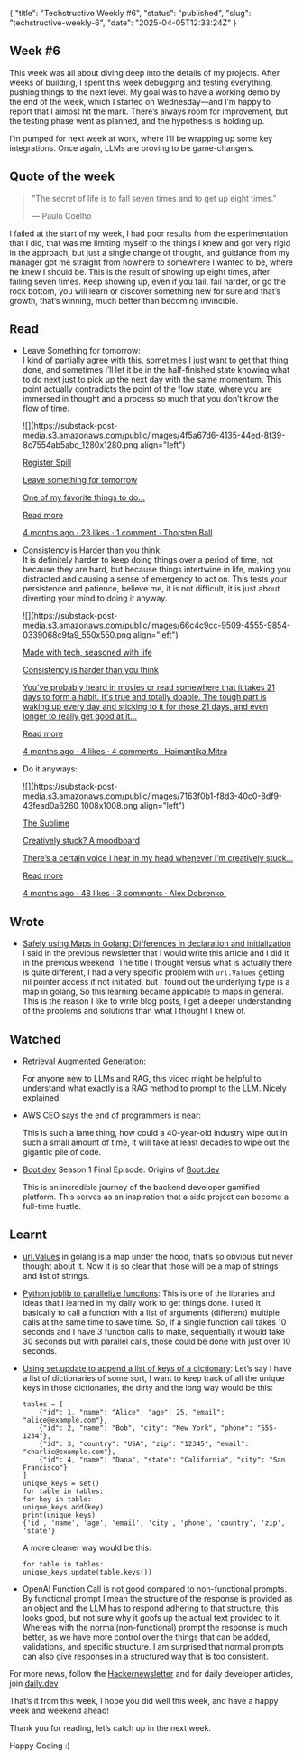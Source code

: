 {
  "title": "Techstructive Weekly #6",
  "status": "published",
  "slug": "techstructive-weekly-6",
  "date": "2025-04-05T12:33:24Z"
}

<h2>Week #6</h2>
<p>This week was all about diving deep into the details of my projects. After weeks of building, I spent this week debugging and testing everything, pushing things to the next level. My goal was to have a working demo by the end of the week, which I started on Wednesday—and I’m happy to report that I almost hit the mark. There’s always room for improvement, but the testing phase went as planned, and the hypothesis is holding up.</p>
<p>I’m pumped for next week at work, where I’ll be wrapping up some key integrations. Once again, LLMs are proving to be game-changers.</p>
<h2>Quote of the week</h2>
<blockquote>
<p>&quot;The secret of life is to fall seven times and to get up eight times.&quot;</p>
<p>— Paulo Coelho</p>
</blockquote>
<p>I failed at the start of my week, I had poor results from the experimentation that I did, that was me limiting myself to the things I knew and got very rigid in the approach, but just a single change of thought, and guidance from my manager got me straight from nowhere to somewhere I wanted to be, where he knew I should be. This is the result of showing up eight times, after failing seven times. Keep showing up, even if you fail, fail harder, or go the rock bottom, you will learn or discover something new for sure and that’s growth, that’s winning, much better than becoming invincible.</p>
<h2>Read</h2>
<ul>
<li>
<p>Leave Something for tomorrow:<br>
I kind of partially agree with this, sometimes I just want to get that thing done, and sometimes I’ll let it be in the half-finished state knowing what to do next just to pick up the next day with the same momentum. This point actually contradicts the point of the flow state, where you are immersed in thought and a process so much that you don’t know the flow of time.</p>
<p>![](https://substack-post-media.s3.amazonaws.com/public/images/4f5a67d6-4135-44ed-8f39-8c7554ab5abc_1280x1280.png align=&quot;left&quot;)</p>
<p><a href="https://registerspill.thorstenball.com/p/leave-something-for-tomorrow?utm_source=substack&amp;utm_campaign=post_embed&amp;utm_medium=web">Register Spill</a></p>
<p><a href="https://registerspill.thorstenball.com/p/leave-something-for-tomorrow?utm_source=substack&amp;utm_campaign=post_embed&amp;utm_medium=web">Leave something for tomorrow</a></p>
<p><a href="https://registerspill.thorstenball.com/p/leave-something-for-tomorrow?utm_source=substack&amp;utm_campaign=post_embed&amp;utm_medium=web">One of my favorite things to do…</a></p>
<p><a href="https://registerspill.thorstenball.com/p/leave-something-for-tomorrow?utm_source=substack&amp;utm_campaign=post_embed&amp;utm_medium=web">Read more</a></p>
<p><a href="https://registerspill.thorstenball.com/p/leave-something-for-tomorrow?utm_source=substack&amp;utm_campaign=post_embed&amp;utm_medium=web">4 months ago · 23 likes · 1 comment · Thorsten Ball</a></p>
</li>
<li>
<p>Consistency is Harder than you think:<br>
It is definitely harder to keep doing things over a period of time, not because they are hard, but because things intertwine in life, making you distracted and causing a sense of emergency to act on. This tests your persistence and patience, believe me, it is not difficult, it is just about diverting your mind to doing it anyway.</p>
<p>![](https://substack-post-media.s3.amazonaws.com/public/images/66c4c9cc-9509-4555-9854-0339068c9fa9_550x550.png align=&quot;left&quot;)</p>
<p><a href="https://newsletter.haimantika.com/p/consistency-is-harder-than-you-think?utm_source=substack&amp;utm_campaign=post_embed&amp;utm_medium=web">Made with tech, seasoned with life</a></p>
<p><a href="https://newsletter.haimantika.com/p/consistency-is-harder-than-you-think?utm_source=substack&amp;utm_campaign=post_embed&amp;utm_medium=web">Consistency is harder than you think</a></p>
<p><a href="https://newsletter.haimantika.com/p/consistency-is-harder-than-you-think?utm_source=substack&amp;utm_campaign=post_embed&amp;utm_medium=web">You've probably heard in movies or read somewhere that it takes 21 days to form a habit. It's true and totally doable. The tough part is waking up every day and sticking to it for those 21 days, and even longer to really get good at it…</a></p>
<p><a href="https://newsletter.haimantika.com/p/consistency-is-harder-than-you-think?utm_source=substack&amp;utm_campaign=post_embed&amp;utm_medium=web">Read more</a></p>
<p><a href="https://newsletter.haimantika.com/p/consistency-is-harder-than-you-think?utm_source=substack&amp;utm_campaign=post_embed&amp;utm_medium=web">4 months ago · 4 likes · 4 comments · Haimantika Mitra</a></p>
</li>
<li>
<p>Do it anyways:</p>
<p>![](https://substack-post-media.s3.amazonaws.com/public/images/7163f0b1-f8d3-40c0-8df9-43fead0a6260_1008x1008.png align=&quot;left&quot;)</p>
<p><a href="https://sublimeinternet.substack.com/p/creatively-stuck-a-moodboard?utm_source=substack&amp;utm_campaign=post_embed&amp;utm_medium=web">The Sublime</a></p>
<p><a href="https://sublimeinternet.substack.com/p/creatively-stuck-a-moodboard?utm_source=substack&amp;utm_campaign=post_embed&amp;utm_medium=web">Creatively stuck? A moodboard</a></p>
<p><a href="https://sublimeinternet.substack.com/p/creatively-stuck-a-moodboard?utm_source=substack&amp;utm_campaign=post_embed&amp;utm_medium=web">There’s a certain voice I hear in my head whenever I’m creatively stuck…</a></p>
<p><a href="https://sublimeinternet.substack.com/p/creatively-stuck-a-moodboard?utm_source=substack&amp;utm_campaign=post_embed&amp;utm_medium=web">Read more</a></p>
<p><a href="https://sublimeinternet.substack.com/p/creatively-stuck-a-moodboard?utm_source=substack&amp;utm_campaign=post_embed&amp;utm_medium=web">4 months ago · 48 likes · 3 comments · Alex Dobrenko`</a></p>
</li>
</ul>
<h2>Wrote</h2>
<ul>
<li><a href="https://www.meetgor.com/golang-safely-using-maps/">Safely using Maps in Golang: Differences in declaration and initialization</a><br>
I said in the previous newsletter that I would write this article and I did it in the previous weekend. The title I thought versus what is actually there is quite different, I had a very specific problem with <code>url.Values</code> getting nil pointer access if not initiated, but I found out the underlying type is a map in golang, So this learning became applicable to maps in general. This is the reason I like to write blog posts, I get a deeper understanding of the problems and solutions than what I thought I knew of.</li>
</ul>
<h2>Watched</h2>
<ul>
<li>
<p>Retrieval Augmented Generation:</p>
<p>For anyone new to LLMs and RAG, this video might be helpful to understand what exactly is a RAG method to prompt to the LLM. Nicely explained.</p>
</li>
<li>
<p>AWS CEO says the end of programmers is near:</p>
<p>This is such a lame thing, how could a 40-year-old industry wipe out in such a small amount of time, it will take at least decades to wipe out the gigantic pile of code.</p>
</li>
<li>
<p><a href="http://Boot.dev">Boot.dev</a> Season 1 Final Episode: Origins of <a href="http://Boot.dev">Boot.dev</a></p>
<p>This is an incredible journey of the backend developer gamified platform. This serves as an inspiration that a side project can become a full-time hustle.</p>
</li>
</ul>
<h2>Learnt</h2>
<ul>
<li>
<p><a href="https://pkg.go.dev/net/url#Values">url.Values</a> in golang is a map under the hood, that’s so obvious but never thought about it. Now it is so clear that those will be a map of strings and list of strings.</p>
</li>
<li>
<p><a href="https://joblib.readthedocs.io/en/stable/parallel.html">Python joblib to parallelize functions</a>: This is one of the libraries and ideas that I learned in my daily work to get things done. I used it basically to call a function with a list of arguments (different) multiple calls at the same time to save time. So, if a single function call takes 10 seconds and I have 3 function calls to make, sequentially it would take 30 seconds but with parallel calls, those could be done with just over 10 seconds.</p>
</li>
<li>
<p><a href="https://docs.python.org/3/library/stdtypes.html#frozenset.update">Using set.update to append a list of keys of a dictionary</a>: Let’s say I have a list of dictionaries of some sort, I want to keep track of all the unique keys in those dictionaries, the dirty and the long way would be this:</p>
<pre><code class="language-go">tables = [
    {&quot;id&quot;: 1, &quot;name&quot;: &quot;Alice&quot;, &quot;age&quot;: 25, &quot;email&quot;: &quot;alice@example.com&quot;},
    {&quot;id&quot;: 2, &quot;name&quot;: &quot;Bob&quot;, &quot;city&quot;: &quot;New York&quot;, &quot;phone&quot;: &quot;555-1234&quot;},
    {&quot;id&quot;: 3, &quot;country&quot;: &quot;USA&quot;, &quot;zip&quot;: &quot;12345&quot;, &quot;email&quot;: &quot;charlie@example.com&quot;},
    {&quot;id&quot;: 4, &quot;name&quot;: &quot;Dana&quot;, &quot;state&quot;: &quot;California&quot;, &quot;city&quot;: &quot;San Francisco&quot;}
]
unique_keys = set()
for table in tables:
for key in table:
unique_keys.add(key)
print(unique_keys)
{'id', 'name', 'age', 'email', 'city', 'phone', 'country', 'zip', 'state'}
</code></pre>
<p>A more cleaner way would be this:</p>
<pre><code class="language-go">for table in tables:
unique_keys.update(table.keys())
</code></pre>
</li>
<li>
<p>OpenAI Function Call is not good compared to non-functional prompts. By functional prompt I mean the structure of the response is provided as an object and the LLM has to respond adhering to that structure, this looks good, but not sure why it goofs up the actual text provided to it. Whereas with the normal(non-functional) prompt the response is much better, as we have more control over the things that can be added, validations, and specific structure. I am surprised that normal prompts can also give responses in a structured way that is too consistent.</p>
</li>
</ul>
<p>For more news, follow the <a href="https://mailchi.mp/hackernewsletter/715">Hackernewsletter</a> and for daily developer articles, join <a href="http://daily.dev">daily.dev</a></p>
<p>That’s it from this week, I hope you did well this week, and have a happy week and weekend ahead!</p>
<p>Thank you for reading, let’s catch up in the next week.</p>
<p>Happy Coding :)</p>
